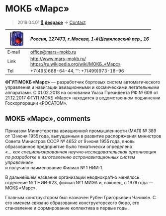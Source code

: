 # МОКБ «Марс»
> 2019.04.01 **[🚀](../index/index.md) [despace](index.md)** → [Contact](contact.md)

|[![](f/contact/m/mokb_mars_logo1_thumb.jpg)](f/contact/m/mokb_mars_logo1.png)|*Россия, 127473, г. Москва, 1‑й Щемиловский пер., 16*|
|:--|:--|
|E‑mail| <office@mars-mokb.ru> |
|Link| <http://www.mars-mokb.ru/><br> <https://ru.wikipedia.org/wiki/МОКБ_«Марс»> |
|Tel| +7(495)688-64-44, ℻: +7(499)973-18-96 |

**ФГУП МОКБ «Марс»** — разработчик бортовых систем автоматического управления и навигации авиационными и космическими летательными аппаратами. С 01.02.2018 на основании Указа Президента РФ № 609 от 21.12.2017 ФГУП МОКБ «Марс» находится в ведомственном подчинении Госкорпорации «РОСАТОМ».


<p style="page-break-after:always"> </p>

## МОКБ «Марс», comments

Приказом Министерства авиационной промышленности (МАП) № 389 от 13 июня 1955 года, выпущенным в развитие распоряжения министров Совета Министров СССР № 4652 от 9 июня 1955 года, вновь образованное предприятие было тематически определено  
*«… как специализированная научно‑исследовательская организация по разработке и изготовлению астронавигационных систем управления»*  
и получило наименование Филиал № 1 НИИ‑1.

В дальнейшем название организации неоднократно менялось: отделение № 1 НИИ‑923, филиал № 1 МИЭА и, наконец, с 1979 года — МОКБ «Марс».

Главным конструктором был назначен Рубен Григорьевич Чачикян. С его именем связано образование конструкторского бюро, его становление и формирование коллектива в первые годы.
